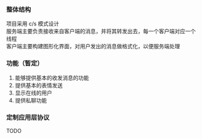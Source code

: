### 整体结构
项目采用 c/s 模式设计 <br>
服务端主要负责接收来自客户端的消息，并将其转发出去，每一个客户端对应一个线程<br>
客户端主要构建图形化界面，对用户发出的消息做格式化，以便服务端处理<br>
### 功能（暂定）
1. 能够提供基本的收发消息的功能
2. 提供基本的表情发送
3. 显示在线的用户
4. 提供私聊功能
### 定制应用层协议
TODO
